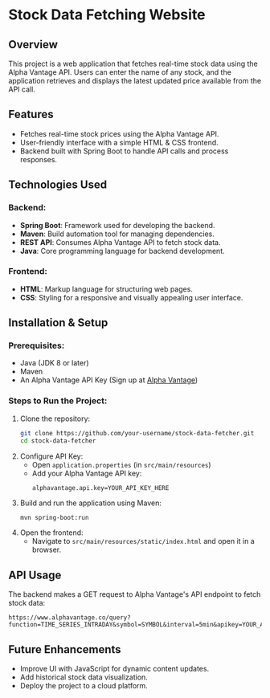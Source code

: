 # Stock Data Fetching Website

## Overview
This project is a web application that fetches real-time stock data using the Alpha Vantage API. Users can enter the name of any stock, and the application retrieves and displays the latest updated price available from the API call.

## Features
- Fetches real-time stock prices using the Alpha Vantage API.
- User-friendly interface with a simple HTML & CSS frontend.
- Backend built with Spring Boot to handle API calls and process responses.

## Technologies Used
### Backend:
- **Spring Boot**: Framework used for developing the backend.
- **Maven**: Build automation tool for managing dependencies.
- **REST API**: Consumes Alpha Vantage API to fetch stock data.
- **Java**: Core programming language for backend development.

### Frontend:
- **HTML**: Markup language for structuring web pages.
- **CSS**: Styling for a responsive and visually appealing user interface.

## Installation & Setup
### Prerequisites:
- Java (JDK 8 or later)
- Maven
- An Alpha Vantage API Key (Sign up at [Alpha Vantage](https://www.alphavantage.co/))

### Steps to Run the Project:
1. Clone the repository:
   ```sh
   git clone https://github.com/your-username/stock-data-fetcher.git
   cd stock-data-fetcher
   ```
2. Configure API Key:
   - Open `application.properties` (in `src/main/resources`)
   - Add your Alpha Vantage API key:
     ```properties
     alphavantage.api.key=YOUR_API_KEY_HERE
     ```
3. Build and run the application using Maven:
   ```sh
   mvn spring-boot:run
   ```
4. Open the frontend:
   - Navigate to `src/main/resources/static/index.html` and open it in a browser.

## API Usage
The backend makes a GET request to Alpha Vantage's API endpoint to fetch stock data:
```
https://www.alphavantage.co/query?function=TIME_SERIES_INTRADAY&symbol=SYMBOL&interval=5min&apikey=YOUR_API_KEY
```

## Future Enhancements
- Improve UI with JavaScript for dynamic content updates.
- Add historical stock data visualization.
- Deploy the project to a cloud platform.


